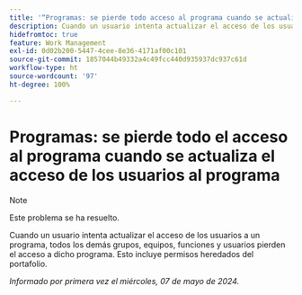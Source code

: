 ```yaml
---
title: '“Programas: se pierde todo acceso al programa cuando se actualiza el acceso de los usuarios al programa”'
description: Cuando un usuario intenta actualizar el acceso de los usuarios a un programa, todos los demás grupos, equipos, funciones y usuarios pierden el acceso a dicho programa. Esto incluye permisos heredados del portafolio.
hidefromtoc: true
feature: Work Management
exl-id: 0d02b200-5447-4cee-8e36-4171af00c101
source-git-commit: 1857044b49332a4c49fcc440d935937dc937c61d
workflow-type: ht
source-wordcount: '97'
ht-degree: 100%

---
```


# Programas: se pierde todo el acceso al programa cuando se actualiza el acceso de los usuarios al programa

>[!NOTE]
>
>Este problema se ha resuelto.

Cuando un usuario intenta actualizar el acceso de los usuarios a un programa, todos los demás grupos, equipos, funciones y usuarios pierden el acceso a dicho programa. Esto incluye permisos heredados del portafolio.

_Informado por primera vez el miércoles, 07 de mayo de 2024._
